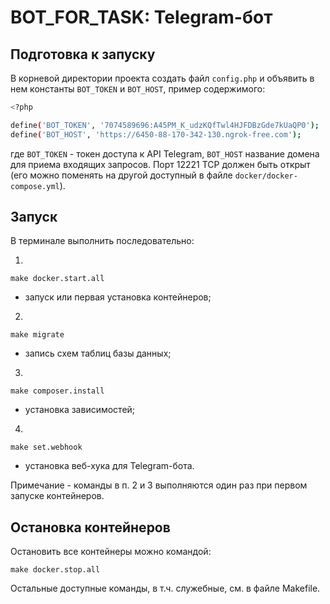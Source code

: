 # BOT_FOR_TASK: Telegram-бот

## Подготовка к запуску

В корневой директории проекта создать файл `config.php` и объявить в нем константы `BOT_TOKEN` и `BOT_HOST`, пример содержимого:
```bash
<?php

define('BOT_TOKEN', '7074589696:A45РM_K_udzKQfTwl4НJFDBzGde7kUaQP0');
define('BOT_HOST', 'https://6450-88-170-342-130.ngrok-free.com');
```
где `BOT_TOKEN` - токен доступа к API Telegram,
`BOT_HOST` название домена для приема входящих запросов.
Порт 12221 TCP должен быть открыт (его можно поменять на другой доступный в файле `docker/docker-compose.yml`).

## Запуск

В терминале выполнить последовательно:

1)
```
make docker.start.all
```
- запуск или первая установка контейнеров;
2)
```
make migrate
```
- запись схем таблиц базы данных;
3)
```
make composer.install
```
- установка зависимостей;
4)
```
make set.webhook
```
- установка веб-хука для Telegram-бота.

Примечание - команды в п. 2 и 3 выполняются один раз при первом запуске контейнеров.

## Остановка контейнеров

Остановить все контейнеры можно командой:
```
make docker.stop.all
```

Остальные доступные команды, в т.ч. служебные, см. в файле Makefile.
